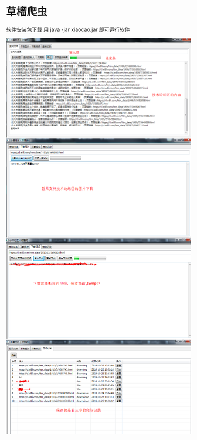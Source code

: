 # 草榴爬虫

 [软件安装包下载](https://github.com/zsdnishishui/uploadImg/blob/master/Desktop.zip)      用 java -jar xiaocao.jar 即可运行软件
 
![image](https://github.com/zsdnishishui/uploadImg/blob/master/tilte.png)
![image](https://github.com/zsdnishishui/uploadImg/blob/master/downImg.png)
![image](https://github.com/zsdnishishui/uploadImg/blob/master/downVideo.png)
![image](https://github.com/zsdnishishui/uploadImg/blob/master/record.png)
